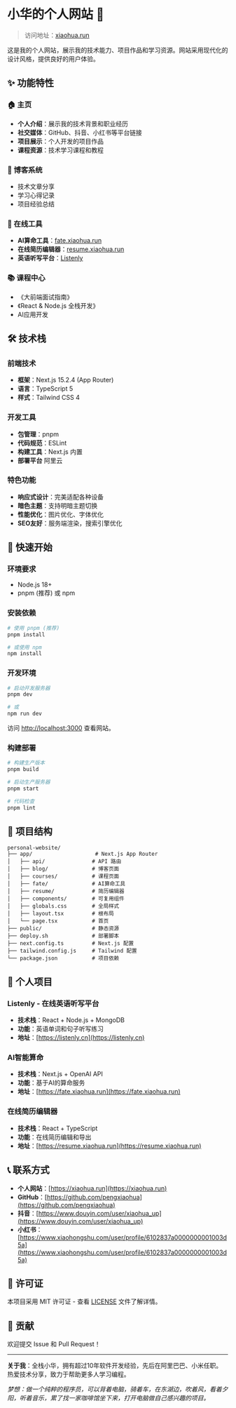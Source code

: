# 小华的个人网站 🚀

> 访问地址：[xiaohua.run](https://xiaohua.run)

这是我的个人网站，展示我的技术能力、项目作品和学习资源。网站采用现代化的设计风格，提供良好的用户体验。

## ✨ 功能特性

### 🏠 主页
- **个人介绍**：展示我的技术背景和职业经历
- **社交媒体**：GitHub、抖音、小红书等平台链接
- **项目展示**：个人开发的项目作品
- **课程资源**：技术学习课程和教程

### 📝 博客系统
- 技术文章分享
- 学习心得记录
- 项目经验总结

### 🎯 在线工具
- **AI算命工具**：[fate.xiaohua.run](https://fate.xiaohua.run)
- **在线简历编辑器**：[resume.xiaohua.run](https://resume.xiaohua.run)
- **英语听写平台**：[Listenly](https://listenly.cn)

### 📚 课程中心
- 《大前端面试指南》
- 《React & Node.js 全栈开发》
- AI应用开发

## 🛠️ 技术栈

### 前端技术
- **框架**：Next.js 15.2.4 (App Router)
- **语言**：TypeScript 5
- **样式**：Tailwind CSS 4

### 开发工具
- **包管理**：pnpm
- **代码规范**：ESLint
- **构建工具**：Next.js 内置
- **部署平台** 阿里云

### 特色功能
- **响应式设计**：完美适配各种设备
- **暗色主题**：支持明暗主题切换
- **性能优化**：图片优化、字体优化
- **SEO友好**：服务端渲染，搜索引擎优化

## 🚀 快速开始

### 环境要求
- Node.js 18+ 
- pnpm (推荐) 或 npm

### 安装依赖
```bash
# 使用 pnpm (推荐)
pnpm install

# 或使用 npm
npm install
```

### 开发环境
```bash
# 启动开发服务器
pnpm dev

# 或
npm run dev
```

访问 [http://localhost:3000](http://localhost:3000) 查看网站。

### 构建部署
```bash
# 构建生产版本
pnpm build

# 启动生产服务器
pnpm start

# 代码检查
pnpm lint
```

## 📁 项目结构

```
personal-website/
├── app/                    # Next.js App Router
│   ├── api/               # API 路由
│   ├── blog/              # 博客页面
│   ├── courses/           # 课程页面
│   ├── fate/              # AI算命工具
│   ├── resume/            # 简历编辑器
│   ├── components/        # 可复用组件
│   ├── globals.css        # 全局样式
│   ├── layout.tsx         # 根布局
│   └── page.tsx           # 首页
├── public/                # 静态资源
├── deploy.sh              # 部署脚本
├── next.config.ts         # Next.js 配置
├── tailwind.config.js     # Tailwind 配置
└── package.json           # 项目依赖
```

## 🌟 个人项目

### Listenly - 在线英语听写平台
- **技术栈**：React + Node.js + MongoDB
- **功能**：英语单词和句子听写练习
- **地址**：[https://listenly.cn](https://listenly.cn)

### AI智能算命
- **技术栈**：Next.js + OpenAI API
- **功能**：基于AI的算命服务
- **地址**：[https://fate.xiaohua.run](https://fate.xiaohua.run)

### 在线简历编辑器
- **技术栈**：React + TypeScript
- **功能**：在线简历编辑和导出
- **地址**：[https://resume.xiaohua.run](https://resume.xiaohua.run)

## 📞 联系方式

- **个人网站**：[https://xiaohua.run](https://xiaohua.run)
- **GitHub**：[https://github.com/pengxiaohua](https://github.com/pengxiaohua)
- **抖音**：[https://www.douyin.com/user/xiaohua_up](https://www.douyin.com/user/xiaohua_up)
- **小红书**：[https://www.xiaohongshu.com/user/profile/6102837a0000000001003d5a](https://www.xiaohongshu.com/user/profile/6102837a0000000001003d5a)

## 📄 许可证

本项目采用 MIT 许可证 - 查看 [LICENSE](LICENSE) 文件了解详情。

## 🤝 贡献

欢迎提交 Issue 和 Pull Request！

---

**关于我**：全栈小华，拥有超过10年软件开发经验，先后在阿里巴巴、小米任职。热爱技术分享，致力于帮助更多人学习编程。

*梦想：做一个纯粹的程序员，可以背着电脑，骑着车，在东湖边，吹着风，看着夕阳，听着音乐，累了找一家咖啡馆坐下来，打开电脑做自己感兴趣的项目。*

